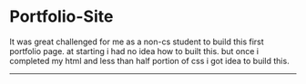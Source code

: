 # Portfolio-Site
It was great challenged for me as a non-cs student to build this first portfolio page. at starting i had no idea how to built this.  but once i completed my html and less than half portion of css i got idea to build this.

-------------------------------------------------------------------------------------------------------------------------------------------------------------------------
